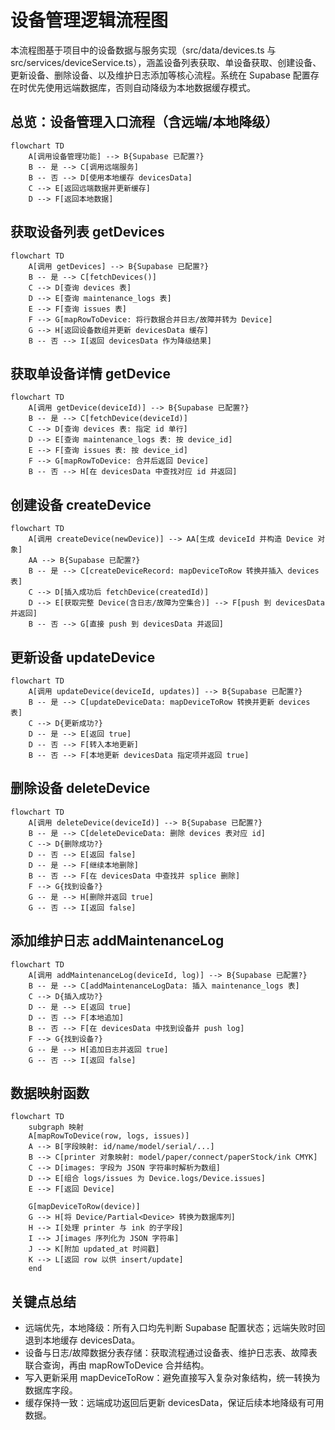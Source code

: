 # 设备管理逻辑流程图

本流程图基于项目中的设备数据与服务实现（src/data/devices.ts 与 src/services/deviceService.ts），涵盖设备列表获取、单设备获取、创建设备、更新设备、删除设备、以及维护日志添加等核心流程。系统在 Supabase 配置存在时优先使用远端数据库，否则自动降级为本地数据缓存模式。

## 总览：设备管理入口流程（含远端/本地降级）
```mermaid
flowchart TD
    A[调用设备管理功能] --> B{Supabase 已配置?}
    B -- 是 --> C[调用远端服务]
    B -- 否 --> D[使用本地缓存 devicesData]
    C --> E[返回远端数据并更新缓存]
    D --> F[返回本地数据]
```

## 获取设备列表 getDevices
```mermaid
flowchart TD
    A[调用 getDevices] --> B{Supabase 已配置?}
    B -- 是 --> C[fetchDevices()]
    C --> D[查询 devices 表]
    D --> E[查询 maintenance_logs 表]
    E --> F[查询 issues 表]
    F --> G[mapRowToDevice: 将行数据合并日志/故障并转为 Device]
    G --> H[返回设备数组并更新 devicesData 缓存]
    B -- 否 --> I[返回 devicesData 作为降级结果]
```

## 获取单设备详情 getDevice
```mermaid
flowchart TD
    A[调用 getDevice(deviceId)] --> B{Supabase 已配置?}
    B -- 是 --> C[fetchDevice(deviceId)]
    C --> D[查询 devices 表: 指定 id 单行]
    D --> E[查询 maintenance_logs 表: 按 device_id]
    E --> F[查询 issues 表: 按 device_id]
    F --> G[mapRowToDevice: 合并后返回 Device]
    B -- 否 --> H[在 devicesData 中查找对应 id 并返回]
```

## 创建设备 createDevice
```mermaid
flowchart TD
    A[调用 createDevice(newDevice)] --> AA[生成 deviceId 并构造 Device 对象]
    AA --> B{Supabase 已配置?}
    B -- 是 --> C[createDeviceRecord: mapDeviceToRow 转换并插入 devices 表]
    C --> D[插入成功后 fetchDevice(createdId)]
    D --> E[获取完整 Device(含日志/故障为空集合)] --> F[push 到 devicesData 并返回]
    B -- 否 --> G[直接 push 到 devicesData 并返回]
```

## 更新设备 updateDevice
```mermaid
flowchart TD
    A[调用 updateDevice(deviceId, updates)] --> B{Supabase 已配置?}
    B -- 是 --> C[updateDeviceData: mapDeviceToRow 转换并更新 devices 表]
    C --> D{更新成功?}
    D -- 是 --> E[返回 true]
    D -- 否 --> F[转入本地更新]
    B -- 否 --> F[本地更新 devicesData 指定项并返回 true]
```

## 删除设备 deleteDevice
```mermaid
flowchart TD
    A[调用 deleteDevice(deviceId)] --> B{Supabase 已配置?}
    B -- 是 --> C[deleteDeviceData: 删除 devices 表对应 id]
    C --> D{删除成功?}
    D -- 否 --> E[返回 false]
    D -- 是 --> F[继续本地删除]
    B -- 否 --> F[在 devicesData 中查找并 splice 删除]
    F --> G{找到设备?}
    G -- 是 --> H[删除并返回 true]
    G -- 否 --> I[返回 false]
```

## 添加维护日志 addMaintenanceLog
```mermaid
flowchart TD
    A[调用 addMaintenanceLog(deviceId, log)] --> B{Supabase 已配置?}
    B -- 是 --> C[addMaintenanceLogData: 插入 maintenance_logs 表]
    C --> D{插入成功?}
    D -- 是 --> E[返回 true]
    D -- 否 --> F[本地追加]
    B -- 否 --> F[在 devicesData 中找到设备并 push log]
    F --> G{找到设备?}
    G -- 是 --> H[追加日志并返回 true]
    G -- 否 --> I[返回 false]
```

## 数据映射函数
```mermaid
flowchart TD
    subgraph 映射
    A[mapRowToDevice(row, logs, issues)]
    A --> B[字段映射: id/name/model/serial/...]
    B --> C[printer 对象映射: model/paper/connect/paperStock/ink CMYK]
    C --> D[images: 字段为 JSON 字符串时解析为数组]
    D --> E[组合 logs/issues 为 Device.logs/Device.issues]
    E --> F[返回 Device]

    G[mapDeviceToRow(device)]
    G --> H[将 Device/Partial<Device> 转换为数据库列]
    H --> I[处理 printer 与 ink 的子字段]
    I --> J[images 序列化为 JSON 字符串]
    J --> K[附加 updated_at 时间戳]
    K --> L[返回 row 以供 insert/update]
    end
```

## 关键点总结
- 远端优先，本地降级：所有入口均先判断 Supabase 配置状态；远端失败时回退到本地缓存 devicesData。
- 设备与日志/故障数据分表存储：获取流程通过设备表、维护日志表、故障表联合查询，再由 mapRowToDevice 合并结构。
- 写入更新采用 mapDeviceToRow：避免直接写入复杂对象结构，统一转换为数据库字段。
- 缓存保持一致：远端成功返回后更新 devicesData，保证后续本地降级有可用数据。
```